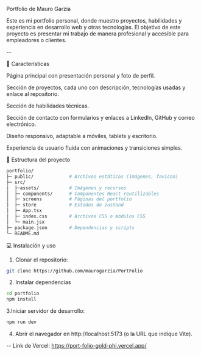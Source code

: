 Portfolio de Mauro Garzia

Este es mi portfolio personal, donde muestro proyectos, habilidades y experiencia en desarrollo web y otras tecnologías. El objetivo de este proyecto es presentar mi trabajo de manera profesional y accesible para empleadores o clientes.

--

🚀 Características

Página principal con presentación personal y foto de perfil.

Sección de proyectos, cada uno con descripción, tecnologías usadas y enlace al repositorio.

Sección de habilidades técnicas.

Sección de contacto con formularios y enlaces a LinkedIn, GitHub y correo electrónico.

Diseño responsivo, adaptable a móviles, tablets y escritorio.

Experiencia de usuario fluida con animaciones y transiciones simples.

📂 Estructura del proyecto

```bash
portfolio/
├─ public/             # Archivos estáticos (imágenes, favicon)
├─ src/
│  ├─assets/           # Imágenes y recursos
│  ├─ components/      # Componentes React reutilizables
│  ├─ screens          # Páginas del portfolio
│  ├─ store            # Estados de zustand 
│  ├─ App.tsx           
│  ├─ index.css        # Archivos CSS o módulos CSS          
│  └─ main.jsx         
├─ package.json        # Dependencias y scripts
└─ README.md

```

💻 Instalación y uso

1. Clonar el repositorio:
```bash
git clone https://github.com/maurogarzia/PortFolio
```

2. Instalar dependencias
```bash
cd portfolio
npm install
```

3.Iniciar servidor de desarrollo:
```bash
npm run dev
```

4. Abrir el navegador en http://localhost:5173 (o la URL que indique Vite).

--
Link de Vercel: https://port-folio-gold-phi.vercel.app/


